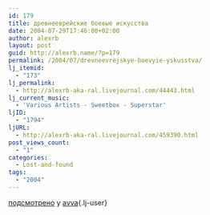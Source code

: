 ```yaml
---
id: 179
title: древнееврейские боевые искусства
date: 2004-07-29T17:46:00+02:00
author: alexrb
layout: post
guid: http://alexrb.name/?p=179
permalink: /2004/07/drevneevrejskye-boevyie-yskusstva/
lj_itemid:
  - "173"
lj_permalink:
  - http://alexrb-aka-ral.livejournal.com/44443.html
lj_current_music:
  - 'Various Artists - Sweetbox - Superstar'
ljID:
  - "1794"
ljURL:
  - http://alexrb-aka-ral.livejournal.com/459390.html
post_views_count:
  - "1"
categories:
  - Lost-and-found
tags:
  - "2004"
---
```

[подсмотрено](http://www.livejournal.com/users/avva/1246217.html?style=mine) у [avva](http://avva.livejournal.com/){.lj-user}